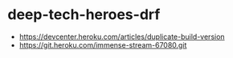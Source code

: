 # deep-tech-heroes-drf

- https://devcenter.heroku.com/articles/duplicate-build-version
- https://git.heroku.com/immense-stream-67080.git
